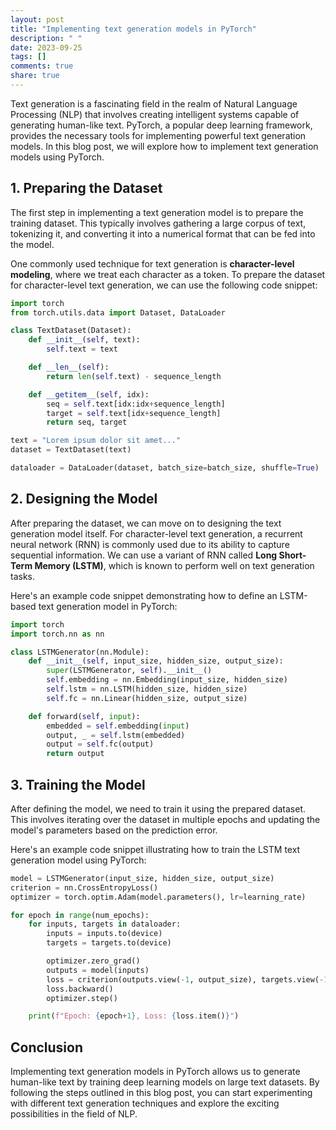 ```yaml
---
layout: post
title: "Implementing text generation models in PyTorch"
description: " "
date: 2023-09-25
tags: []
comments: true
share: true
---
```


Text generation is a fascinating field in the realm of Natural Language Processing (NLP) that involves creating intelligent systems capable of generating human-like text. PyTorch, a popular deep learning framework, provides the necessary tools for implementing powerful text generation models. In this blog post, we will explore how to implement text generation models using PyTorch.

## 1. Preparing the Dataset

The first step in implementing a text generation model is to prepare the training dataset. This typically involves gathering a large corpus of text, tokenizing it, and converting it into a numerical format that can be fed into the model.

One commonly used technique for text generation is **character-level modeling**, where we treat each character as a token. To prepare the dataset for character-level text generation, we can use the following code snippet:

```python
import torch
from torch.utils.data import Dataset, DataLoader

class TextDataset(Dataset):
    def __init__(self, text):
        self.text = text

    def __len__(self):
        return len(self.text) - sequence_length

    def __getitem__(self, idx):
        seq = self.text[idx:idx+sequence_length]
        target = self.text[idx+sequence_length]
        return seq, target

text = "Lorem ipsum dolor sit amet..."
dataset = TextDataset(text)

dataloader = DataLoader(dataset, batch_size=batch_size, shuffle=True)
```

## 2. Designing the Model

After preparing the dataset, we can move on to designing the text generation model itself. For character-level text generation, a recurrent neural network (RNN) is commonly used due to its ability to capture sequential information. We can use a variant of RNN called **Long Short-Term Memory (LSTM)**, which is known to perform well on text generation tasks.

Here's an example code snippet demonstrating how to define an LSTM-based text generation model in PyTorch:

```python
import torch
import torch.nn as nn

class LSTMGenerator(nn.Module):
    def __init__(self, input_size, hidden_size, output_size):
        super(LSTMGenerator, self).__init__()
        self.embedding = nn.Embedding(input_size, hidden_size)
        self.lstm = nn.LSTM(hidden_size, hidden_size)
        self.fc = nn.Linear(hidden_size, output_size)

    def forward(self, input):
        embedded = self.embedding(input)
        output, _ = self.lstm(embedded)
        output = self.fc(output)
        return output
```

## 3. Training the Model

After defining the model, we need to train it using the prepared dataset. This involves iterating over the dataset in multiple epochs and updating the model's parameters based on the prediction error.

Here's an example code snippet illustrating how to train the LSTM text generation model using PyTorch:

```python
model = LSTMGenerator(input_size, hidden_size, output_size)
criterion = nn.CrossEntropyLoss()
optimizer = torch.optim.Adam(model.parameters(), lr=learning_rate)

for epoch in range(num_epochs):
    for inputs, targets in dataloader:
        inputs = inputs.to(device)
        targets = targets.to(device)

        optimizer.zero_grad()
        outputs = model(inputs)
        loss = criterion(outputs.view(-1, output_size), targets.view(-1))
        loss.backward()
        optimizer.step()

    print(f"Epoch: {epoch+1}, Loss: {loss.item()}")
```

## Conclusion

Implementing text generation models in PyTorch allows us to generate human-like text by training deep learning models on large text datasets. By following the steps outlined in this blog post, you can start experimenting with different text generation techniques and explore the exciting possibilities in the field of NLP.